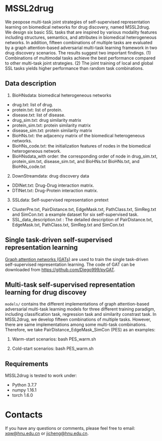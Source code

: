 # MSSL2drug
We peopose multi-task joint strategies of self-supervised representation learning on biomedical networks for drug discovery, named MSSL2drug. We design six basic SSL tasks that are inspired by various modality features including structures, semantics, and attributes in biomedical heterogeneous networks. In addition, fifteen combinations of multiple tasks are evaluated by a graph attention-based adversarial multi-task learning framework in two drug discovery scenarios. The results suggest two important findings. (1) Combinations of multimodal tasks achieve the best performance compared to other multi-task joint strategies. (2) The joint training of local and global SSL tasks yields higher performance than random task combinations.

## Data description
1. BioHNsdata: biomedical heterogeneous networks
* drug.txt: list of drug.
* protein.txt: list of protein.
* disease.txt: list of disease.
* drug_sim.txt: drug similarity matrix
* protein_sim.txt: protein similarity matrix
* disease_sim.txt: protein similarity matrix
* BioHNs.txt: the adjacency matrix of the biomedical heterogeneous networks.
* BioHNs_code.txt: the initialization features of nodes in the biomedical heterogeneous network.
* BioHNsdata_with order: the corresponding order of node in drug_sim.txt, protein_sim.txt, disease_sim.txt, and BioHNs.txt BioHNs.txt, and BioHNs_code.txt
2. DownStreamdata: drug discovery data
* DDINet.txt: Drug-Drug interaction matrix.
* DTINet.txt: Drug-Protein interaction matrix.
3. SSLdata: Self-supervised representation pretext
* ClusterPre.txt, PairDistance.txt, EdgeMask.txt, PathClass.txt, SimReg.txt and SimCon.txt: a example dataset for six self-supervised task.
* SSL_data_description.txt : The detailed description of PairDistance.txt, EdgeMask.txt, PathClass.txt, SimReg.txt and SimCon.txt

## Single task-driven self-supervised representation learning
[Graph attention networks (GATs)](https://arxiv.org/abs/1710.10903v3) are used to train the single task-driven self-supervised representation learning. The code of GAT can be downloaded from https://github.com/Diego999/pyGAT.

## Multi-task self-supervised representation learning for drug discovey
`models/` contains the different implementations of graph attention-based adversarial multi-task learning models for three different training paradigm, including classification task, regression task and similarity constrast task. In MSSL2drug, we develop fifteen combinations of multiple tasks. However, there are same implementations among some multi-task combinations. Therefore, we take PairDistance_EdgeMask_SimCon (PES) as an examples:

1. Warm-start scenarios: bash PES_warm.sh

2. Cold-start scenarios: bash PES_warm.sh

## Requirements
MSSL2drug is tested to work under:
* Python 3.7.7
* numpy 1.16.1
* torch 1.6.0

# Contacts
If you have any questions or comments, please feel free to email: xqw@hnu.edu.cn or jicheng@hnu.edu.cn.
